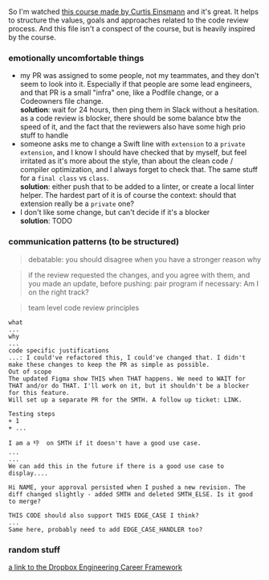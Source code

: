 So I'm watched [this course made by Curtis Einsmann](https://app.gumroad.com/d/96a466204a34554ae86ea025ca48985d) and it's great.
It helps to structure the values, goals and approaches related to the code review process.
And this file isn't a conspect of the course, but is heavily inspired by the course.

### emotionally uncomfortable things
+ my PR was assigned to some people, not my teammates, and they don't seem to look into it. Especially if that people are some lead engineers, and that PR is a small "infra" one, like a Podfile change, or a Codeowners file change.<br>
  **solution**: wait for 24 hours, then ping them in Slack without a hesitation. as a code review is blocker, there should be some balance btw the speed of it, and the fact that the reviewers also have some high prio stuff to handle
+ someone asks me to change a Swift line with `extension` to a `private extension`, and I know I should have checked that by myself, but feel irritated as it's more about the style, than about the clean code / compiler optimization, and I always forget to check that. The same stuff for a `final class` vs `class`.<br>
  **solution**: either push that to be added to a linter, or create a local linter helper. The hardest part of it is of course the context: should that extension really be a `private` one?
+ I don't like some change, but can't decide if it's a blocker<br>
  **solution**: TODO

### communication patterns (to be structured)

> debatable: you should disagree when you have a stronger reason why

> if the review requested the changes, and you agree with them, and you made an update, before pushing:
pair program if necessary: Am I on the right track?

> team level code review principles

```
what
... 
why
... 
code specific justifications
...: I could've refactored this, I could've changed that. I didn't make these changes to keep the PR as simple as possible.
Out of scope
The updated Figma show THIS when THAT happens. We need to WAIT for THAT and/or do THAT. I'll work on it, but it shouldn't be a blocker for this feature.
Will set up a separate PR for the SMTH. A follow up ticket: LINK.

Testing steps
+ 1
+ ...
```

```
I am a 👎  on SMTH if it doesn't have a good use case.
...
...
We can add this in the future if there is a good use case to display....
```

```
Hi NAME, your approval persisted when I pushed a new revision. The diff changed slightly - added SMTH and deleted SMTH_ELSE. Is it good to merge?
```

```
THIS CODE should also support THIS EDGE_CASE I think?
...
Same here, probably need to add EDGE_CASE_HANDLER too?
```

### random stuff

[a link to the Dropbox Engineering Career Framework](https://dropbox.github.io/dbx-career-framework)
